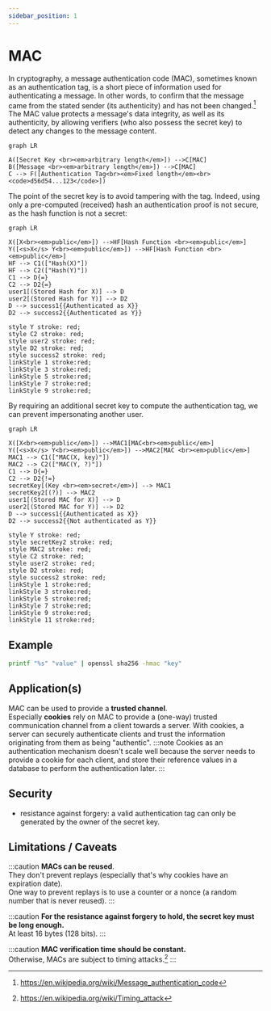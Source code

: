 ```yaml
---
sidebar_position: 1
---
```


# MAC
In cryptography, a message authentication code (MAC), sometimes known as an authentication tag, is a short piece of information used for authenticating a message.
In other words, to confirm that the message came from the stated sender (its authenticity) and has not been changed.[^1]
The MAC value protects a message's data integrity, as well as its authenticity, by allowing verifiers (who also possess the secret key) to detect any changes to the message content.
```mermaid
graph LR

A([Secret Key <br><em>arbitrary length</em>]) -->C[MAC]
B([Message <br><em>arbitrary length</em>]) -->C[MAC]
C --> F([Authentication Tag<br><em>Fixed length</em><br> <code>d56d54...123</code>])
```
The point of the secret key is to avoid tampering with the tag. Indeed, using only a pre-computed (received) hash an authentication proof is  not secure, as the hash function is not a secret:
```mermaid
graph LR

X([X<br><em>public</em>]) -->HF[Hash Function <br><em>public</em>]
Y([<s>X</s> Y<br><em>public</em>]) -->HF[Hash Function <br><em>public</em>]
HF --> C1(["Hash(X)"])
HF --> C2(["Hash(Y)"])
C1 --> D{=}
C2 --> D2{=}
user1[(Stored Hash for X)] --> D
user2[(Stored Hash for Y)] --> D2
D --> success1{{Authenticated as X}}
D2 --> success2{{Authenticated as Y}}

style Y stroke: red;
style C2 stroke: red;
style user2 stroke: red;
style D2 stroke: red;
style success2 stroke: red;
linkStyle 1 stroke:red;
linkStyle 3 stroke:red;
linkStyle 5 stroke:red;
linkStyle 7 stroke:red;
linkStyle 9 stroke:red;
```

By requiring an additional secret key to compute the authentication tag, we can prevent impersonating another user.
```mermaid
graph LR

X([X<br><em>public</em>]) -->MAC1[MAC<br><em>public</em>]
Y([<s>X</s> Y<br><em>public</em>]) -->MAC2[MAC <br><em>public</em>]
MAC1 --> C1(["MAC(X, key)"])
MAC2 --> C2(["MAC(Y, ?)"])
C1 --> D{=}
C2 --> D2{!=}
secretKey[(Key <br><em>secret</em>)] --> MAC1
secretKey2[(?)] --> MAC2
user1[(Stored MAC for X)] --> D
user2[(Stored MAC for Y)] --> D2
D --> success1{{Authenticated as X}}
D2 --> success2{{Not authenticated as Y}}

style Y stroke: red;
style secretKey2 stroke: red;
style MAC2 stroke: red;
style C2 stroke: red;
style user2 stroke: red;
style D2 stroke: red;
style success2 stroke: red;
linkStyle 1 stroke:red;
linkStyle 3 stroke:red;
linkStyle 5 stroke:red;
linkStyle 7 stroke:red;
linkStyle 9 stroke:red;
linkStyle 11 stroke:red;

```

## Example
```bash
printf "%s" "value" | openssl sha256 -hmac "key"
```

## Application(s)
MAC can be used to provide a **trusted channel**.  
Especially **cookies** rely on MAC to provide a (one-way) trusted communication channel from a client towards a server.
With cookies, a server can securely authenticate clients and trust the information originating from them as being "authentic".
:::note
Cookies as an authentication mechanism doesn't scale well because the server needs to provide a cookie for each client, and store their reference values in a database to perform the authentication later.
:::

## Security
- resistance against forgery: a valid authentication tag can only be generated by the owner of the secret key.

## Limitations / Caveats
:::caution
**MACs can be reused**.  
They don't prevent replays (especially that's why cookies have an expiration date).  
One way to prevent replays is to use a counter or a nonce (a random number that is never reused).
:::

:::caution
**For the resistance against forgery to hold, the secret key must be long enough.**  
At least 16 bytes (128 bits).
:::

:::caution
**MAC verification time should be constant.**  
Otherwise, MACs are subject to timing attacks.[^2]
:::

[^1]: https://en.wikipedia.org/wiki/Message_authentication_code
[^2]: https://en.wikipedia.org/wiki/Timing_attack

